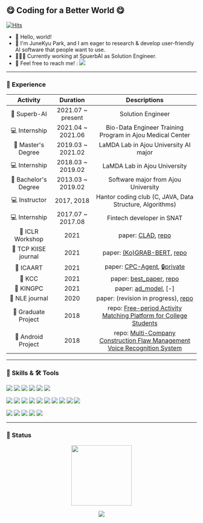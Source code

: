 ## 😋 Coding for a Better World 😋 
[![Hits](https://hits.seeyoufarm.com/api/count/incr/badge.svg?url=https%3A%2F%2Fgithub.com%2Frhcsky%2Fhit-counter&count_bg=%23DB5CE9&title_bg=%23555555&icon=&icon_color=%23E7E7E7&title=hits&edge_flat=false)](https://hits.seeyoufarm.com)
* 👋 Hello, world!
* 🤪 I'm JuneKyu Park, and I am eager to research & develop user-friendly AI software that people want to use.
* 🧑🏻‍💻 Currently working at SpuerbAI as Solution Engineer.
* 📨 Feel free to reach me! : <a href="mailto:jkpark@superb-ai.com" target="_blank"><img src="https://img.shields.io/badge/idbluefish@gmail.com-EA4335?style=flat-square&logo=Gmail&logoColor=white"/></a>

<hr>

### 🔭 Experience

| Activity                | Duration          | Descriptions                                              |
|:-----------------------:|:-----------------:|:---------------------------------------------------------:|
| 🏢 Superb-AI            | 2021.07 ~ present | Solution Engineer |
| 💻 Internship           | 2021.04 ~ 2021.06 | Bio-Data Engineer Training Program in Ajou Medical Center |
| 🏫 Master's Degree      | 2019.03 ~ 2021.02 | LaMDA Lab in Ajou University AI major|
| 💻 Internship           | 2018.03 ~ 2019.02 | LaMDA Lab in Ajou University |
| 🏫 Bachelor's Degree    | 2013.03 ~ 2019.02 | Software major from Ajou University |
| 💻 Instructor           | 2017, 2018        | Hantor coding club (C, JAVA, Data Structure, Algorithms) |
| 💻 Internship           | 2017.07 ~ 2017.08 | Fintech developer in SNAT |
| 📖 ICLR Workshop        | 2021 | paper: [CLAD](https://arxiv.org/pdf/2104.09793.pdf), [repo](https://github.com/JuneKyu/CLAD)|
| 📖 TCP KIISE journal    | 2021 | paper: [(Ko)GRAB-BERT](https://www.dbpia.co.kr/pdf/pdfView.do?nodeId=NODE10528632&mark=0&useDate=&bookmarkCnt=1&ipRange=N&accessgl=Y&language=ko_KR), [repo](https://github.com/JuneKyu/GRAB-KoBERT)|
| 📖 ICAART               | 2021 | paper: [CPC-Agent](https://www.scitepress.org/Papers/2021/103853/103853.pdf), [🔒private]()|
| 📖 KCC                  | 2021 | paper: [best_paper](https://www.dbpia.co.kr/pdf/pdfView.do?nodeId=NODE09874584&mark=0&useDate=&bookmarkCnt=1&ipRange=N&accessgl=Y&language=ko), [repo](https://github.com/JuneKyu/GRAB-KoBERT)|
| 📖 KINGPC               | 2021 | paper: [ad_model](), [-]|
| 📖 NLE journal          | 2020 | paper: (revision in progress), [repo](https://github.com/JuneKyu/ReDoc)|
| 🎯 Graduate Project     | 2018 | repo: [Free-period Activity Matching Platform for College Students](https://github.com/JuneKyu/FreePeriod)|
| 🎯 Android Project      | 2018 | repo: [Multi-Company Construction Flaw Management Voice Recognition System](https://github.com/JuneKyu/ConstructionFlawManagement)|

<hr>

### 💪 Skills & 🛠 Tools

<p>
  <img src="https://img.shields.io/badge/Python-3776AB?style=flat-square&logo=Python&logoColor=white"/>
  <img src="https://img.shields.io/badge/R-276DC3?style=flat-square&logo=R&logoColor=white"/>
  <img src="https://img.shields.io/badge/Java-007396?style=flat-square&logo=Java&logoColor=white"/>
  <img src="https://img.shields.io/badge/C++-007396?style=flat-square&logo=C++a&logoColor=white"/>
  <img src="https://img.shields.io/badge/JavaScript-007396?style=flat-square&logo=JavaScript&logoColor=white"/>
  <img src="https://img.shields.io/badge/QT-41CD52?style=flat-square&logo=QT&logoColor=white"/>
</p>
<p>
  <img src="https://img.shields.io/badge/PyTorch-EE4C2C?style=flat-square&logo=PyTorch&logoColor=white"/>
  <img src="https://img.shields.io/badge/TensorFlow-FF6F00?style=flat-square&logo=TensorFlow&logoColor=white"/>
  <img src="https://img.shields.io/badge/Keras-D00000?style=flat-square&logo=Keras&logoColor=white"/>
  <img src="https://img.shields.io/badge/Android-3DDC84?style=flat-square&logo=Android&logoColor=white"/>
  <img src="https://img.shields.io/badge/HTML5-E34F26?style=flat-square&logo=HTML5&logoColor=white"/>
  <img src="https://img.shields.io/badge/CSS3-1572B6?style=flat-square&logo=CSS3&logoColor=white"/>
  <img src="https://img.shields.io/badge/Firebase-FFCA28?style=flat-square&logo=Firebase&logoColor=black"/>
  <img src="https://img.shields.io/badge/Git-F05032?style=flat-square&logo=Git&logoColor=white"/>
  <img src="https://img.shields.io/badge/MySQL-4479A1?style=flat-square&logo=MySQL&logoColor=white"/>
  <img src="https://img.shields.io/badge/ElkStack-005571?style=flat-square&logo=ElasticStack&logoColor=white"/>
</p>
<p>
  <img src="https://img.shields.io/badge/Linux-007396?style=flat-square&logo=Linux&logoColor=white"/>
  <img src="https://img.shields.io/badge/Vim-019733?style=flat-square&logo=Vim&logoColor=white"/>
  <img src="https://img.shields.io/badge/NeoVim-57A143?style=flat-square&logo=NeoVim&logoColor=white"/>
  <img src="https://img.shields.io/badge/VSCode-007ACC?style=flat-square&logo=VisualStudioCode&logoColor=white"/>
  <img src="https://img.shields.io/badge/PyCharm-000000?style=flat-square&logo=PyCharm&logoColor=white"/>
</p>

<hr>

### 📌 Status

<p align = "center">
  <img src="https://github-readme-stats.vercel.app/api?username=junekyu&show_icons=true" height=160/>
<!--   <img src="https://github-readme-stats.vercel.app/api/top-langs/?username=rhcsky&layout=compact" height=160> -->
<p>

<p align="center">
  <img src="http://mazassumnida.wtf/api/v2/generate_badge?boj=bluefishjun&cache=c">
</p>

